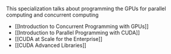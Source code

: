 This specialization talks about programming the GPUs for parallel computing and concurrent computing
- [[Introduction to Concurrent Programming with GPUs]]
- [[Introduction to Parallel Programming with CUDA]]
- [[CUDA at Scale for the Enterprise]]
- [[CUDA Advanced Libraries]]
